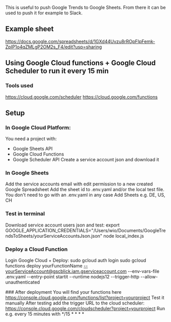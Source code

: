 This is useful to push Google Trends to Google Sheets. From there it can be used to push it for example to Slack. 

## Example sheet
https://docs.google.com/spreadsheets/d/1GXd44Uvzu8rROpFIpFemk-ZpIP1o4qZMLgP2OM2s_F4/edit?usp=sharing

## Using Google Cloud functions + Google Cloud Scheduler to run it every 15 min 
### Tools used
https://cloud.google.com/scheduler
https://cloud.google.com/functions

## Setup
### In Google Cloud Platform:
You need a project with:
- Google Sheets API
- Google Cloud Functions 
- Google Scheduler API
Create a service account json and download it 

### In Google Sheets 
Add the service accounts email with edit permission to a new created Google Spreadsheet 
Add the sheet id to .env.yaml and/or the local test file. You don't need to go with an .env.yaml in any case
Add Sheets e.g. DE, US, CH 

### Test in terminal
Download service account users json and test: 
export GOOGLE_APPLICATION_CREDENTIALS="/Users/wio/Documents/GoogleTrendsToSheets/yourServiceAccountsJson.json"
node local_index.js

### Deploy a Cloud Function
Login Google Cloud + Deploy:
sudo gcloud auth login
sudo gcloud functions deploy yourFunctionName --yourServiceAccount@gscblick.iam.gserviceaccount.com --env-vars-file .env.yaml --entry-point startit --runtime nodejs12 --trigger-http --allow-unauthenticated

### After deployment
You will find your functions here https://console.cloud.google.com/functions/list?project=yourproject
Test it manually 
After testing add the trigger URL to the cloud scheduler:
https://console.cloud.google.com/cloudscheduler?project=yourproject
Run e.g. every 15 minutes with */15 * * * *

